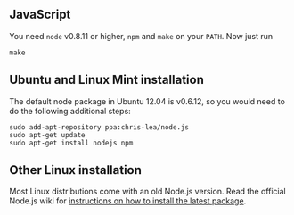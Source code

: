 ## JavaScript

You need `node` v0.8.11 or higher, `npm` and `make` on your `PATH`. Now just run

```
make
```

## Ubuntu and Linux Mint installation

The default node package in Ubuntu 12.04 is v0.6.12, so you would need to do the following additional steps:

```
sudo add-apt-repository ppa:chris-lea/node.js
sudo apt-get update
sudo apt-get install nodejs npm
```

## Other Linux installation

Most Linux distributions come with an old Node.js version. Read the official Node.js wiki for [instructions on how to install the latest package](https://github.com/joyent/node/wiki/Installing-Node.js-via-package-manager).

